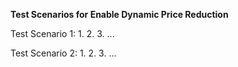 **Test Scenarios for Enable Dynamic Price Reduction**

Test Scenario 1:
1.
2.
3.
...

Test Scenario 2:
1.
2.
3.
...
